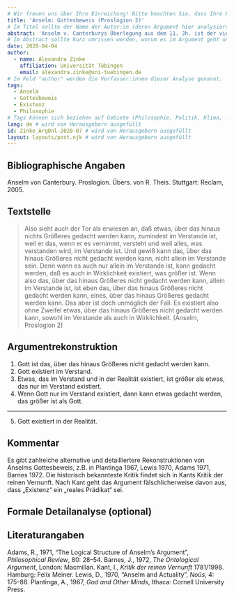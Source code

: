 ```yaml
---
# Wir freuen uns über Ihre Einreichung! Bitte beachten Sie, dass Ihre Einreichung nicht-anonym begutachtet wird und dass sich das Herausgeberteam vorenthält, Einreichungen zurückzuweisen. Mit der Einreichung stimmen Sie der Publikation davon inkl. Ihres Namens und der Email-Adresse auf der Webseite http://www.argumentation.online unter der Creative Commons Lizenz (CC BY-NC, https://creativecommons.org/licenses/by-nc/4.0/) zu.
title: 'Anselm: Gottesbeweis (Proslogion 2)' 
# Im Titel sollte der Name der Autor:in (deren Argument hier analysiert wird) und ein Inhaltshinweis stehen, z.B. "René Descartes: Das Traumargument" oder "Platon: Das Euthyphron-Dilemma".
abstract: 'Anselm v. Canterburys Überlegung aus dem 11. Jh. ist der vielleicht bekannteste Versuch eines Gottesbeweises. In der Literatur finden sich zahlreiche, oft fein ausgearbeitete Rekonstruktions- und Formalisierungsvorschläge. Wir stellen hier lediglich eine grobe Rekonstruktion vor und verweisen den Leser auf weiterführende Literatur.'
# Im Abstract sollte kurz umrissen werden, worum es im Argument geht und ggf. welche Besonderheiten die vorgetragene Rekonstruktion aufweist (etwa: Analogieargument). Umfang: 100-200 Wörter.
date: 2020-04-04
author: 
  - name: Alexandra Zinke
    affiliation: Universität Tübingen
    email: alexandra.zinke@uni-tuebingen.de
# Im Feld "author" werden die Verfasser:innen dieser Analyse genannt. 
tags: 
  - Anselm
  - Gottesbeweis
  - Existenz
  - Philosophie
# Tags können sich beziehen auf Gebiete (Philosophie, Politik, Klima, ...), Schulstufe (Sek I, Sek II, Uni), Sprache des Originaltextes (Griechisch, Latein, Englisch, Französisch, Deutsch, Spanisch, Italienisch), eingesetzte Rekonstruktionstechniken (informell, formal, Aussagenlogik, Prädikatenlogik, Modallogik, Höherstufige/andere Logik), Autor:in der Originaltexte
lang: de # wird von Herausgebern ausgefüllt
id: Zinke_ArgOnl-2020-07 # wird von Herausgebern ausgefüllt
layout: layouts/post.njk # wird von Herausgebern ausgefüllt
---
```



## Bibliographische Angaben

<!--Bibliographische Angaben zur analysierten Textstelle, falls möglich mit Weblinks-->

Anselm von Canterbury. Proslogion. Übers. von R. Theis. Stuttgart: Reclam, 2005.


## Textstelle

<!--Die Textstelle in der Originalsprache und/oder in deutscher Übersetzung. Bitte beachten Sie die Urheberrechte. Tipp: Wenn Sie eine lange, urherebrechtlich geschützte Textstelle zitieren, so können Sie die Sätze nummerieren -- "[1] ... [2] ... [3] ..." -- und im Folgenden auf die einzelnen Sätze explizit verweisen, sodass deutlich wird, dass das Zitat als Beleg der hier vorgestellten Rekonstruktion dient und die Nutzung des urheberrechtlich geschützten Textes in ihrem Umfang durch den besonderen Zweck gerechtfertigt ist.-->



> Also sieht auch der Tor  als  erwiesen  an,  daß  etwas,  über  das  hinaus  nichts  Größeres  gedacht werden  kann,  zumindest  im  Verstande  ist,  weil  er  das,  wenn  er  es vernimmt, versteht und weil alles, was verstanden wird, im Verstande ist.  Und gewiß kann das, über das hinaus Größeres nicht gedacht werden kann, nicht allein  im  Verstande  sein.  Denn  wenn  es  auch  nur  allein  im  Verstande  ist,  kann  gedacht  werden,  daß  es  auch  in  Wirklichkeit  existiert,  was  größer  ist.  Wenn  also  das, über das hinaus Größeres nicht gedacht werden kann, allein im Verstande ist, ist eben das, über das hinaus Größeres nicht gedacht werden kann, eines, über das hinaus  Größeres  gedacht  werden  kann.  Das aber  ist  doch  unmöglich  der  Fall.  Es  existiert also ohne Zweifel etwas, über das hinaus Größeres nicht gedacht werden kann, sowohl im Verstande als auch in Wirklichkeit. (Anselm, Proslogion 2)


## Argumentrekonstruktion

<!--Das Argument wird natürlichsprachlich und in Standardform rekonstruiert. Mehrere alternative Rekonstruktionen des Arguments sind zulässig, sofern diese aufeinander bezogen sind.-->
1. Gott ist das, über das hinaus Größeres nicht gedacht werden kann.
2. Gott existiert im Verstand.
3. Etwas, das im Verstand und in der Realität existiert, ist größer als etwas, das nur im Verstand existiert.
4. Wenn Gott nur im Verstand existiert, dann kann etwas gedacht werden, das größer ist als Gott.

---

5. Gott existiert in der Realität.

## Kommentar

<!--In den Kommentar zur Argumentrekonstruktion gehört zum Beispiel die Einbettung des Arguments in ein Thema oder einen philosophiehistorischen Kontext oder der Hinweis auf problematische Annahmen im Argument, aber keine von der Rekonstruktion losgelöste Beurteilung oder Stellungnahme.-->

Es gibt zahlreiche alternative und detailliertere Rekonstruktionen von Anselms Gottesbeweis, z.B. in Plantinga 1967, Lewis 1970, Adams 1971, Barnes 1972.
Die historisch bekannteste Kritik findet sich in Kants Kritik der reinen Vernunft. Nach Kant geht das Argument fälschlicherweise davon aus, dass „Existenz“ ein „reales Prädikat“ sei.



## Formale Detailanalyse (optional)

<!--Das Argument oder einzelne (etwa besonders undurchsichtige) Teilschritte können hier formalisiert dargestellt werden.-->



## Literaturangaben

<!--Die für die Rekonstruktion verwendete Literatur kann hier angegeben werden.-->

Adams, R., 1971, “The Logical Structure of Anselm’s Argument”, *Philosophical Review*, 80: 28–54.
Barnes, J., 1972, *The Ontological Argument*, London: Macmillan.
Kant, I., *Kritik der reinen Vernunft* 1781/1998. Hamburg: Felix Meiner.
Lewis, D., 1970, “Anselm and Actuality”, *Noûs*, 4: 175–88.
Plantinga, A., 1967, *God and Other Minds*, Ithaca: Cornell University Press.



